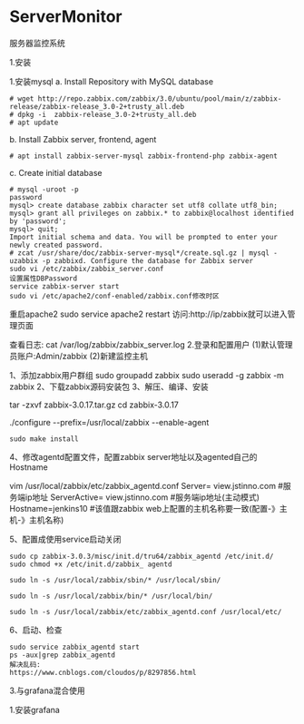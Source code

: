 # ServerMonitor
服务器监控系统

1.安装

1.安装mysql
a. Install Repository with MySQL database
```
# wget http://repo.zabbix.com/zabbix/3.0/ubuntu/pool/main/z/zabbix-release/zabbix-release_3.0-2+trusty_all.deb
# dpkg -i  zabbix-release_3.0-2+trusty_all.deb
# apt update
```
b. Install Zabbix server, frontend, agent
```
# apt install zabbix-server-mysql zabbix-frontend-php zabbix-agent
```
c. Create initial database
```
# mysql -uroot -p
password
mysql> create database zabbix character set utf8 collate utf8_bin;
mysql> grant all privileges on zabbix.* to zabbix@localhost identified by 'password';
mysql> quit;
Import initial schema and data. You will be prompted to enter your newly created password.
# zcat /usr/share/doc/zabbix-server-mysql*/create.sql.gz | mysql -uzabbix -p zabbixd. Configure the database for Zabbix server
sudo vi /etc/zabbix/zabbix_server.conf
设置属性DBPassword
service zabbix-server start
sudo vi /etc/apache2/conf-enabled/zabbix.conf修改时区
```

重启apache2
sudo service apache2 restart
访问:http://ip/zabbix就可以进入管理页面

查看日志: cat /var/log/zabbix/zabbix_server.log 
2.登录和配置用户
(1)默认管理员账户:Admin/zabbix
(2)新建监控主机

1、添加zabbix用户群组
sudo groupadd zabbix
sudo useradd -g zabbix -m zabbix
2、下载zabbix源码安装包
3、解压、编译、安装

tar -zxvf zabbix-3.0.17.tar.gz
cd zabbix-3.0.17

./configure --prefix=/usr/local/zabbix --enable-agent

    sudo make install
4、修改agentd配置文件，配置zabbix server地址以及agented自己的Hostname


vim /usr/local/zabbix/etc/zabbix_agentd.conf
Server= view.jstinno.com #服务端ip地址
ServerActive= view.jstinno.com #服务端ip地址(主动模式)
Hostname=jenkins10 #该值跟zabbix web上配置的主机名称要一致(配置-》主机-》主机名称)


5、配置成使用service启动关闭
```
sudo cp zabbix-3.0.3/misc/init.d/tru64/zabbix_agentd /etc/init.d/
sudo chmod +x /etc/init.d/zabbix_ agentd

sudo ln -s /usr/local/zabbix/sbin/* /usr/local/sbin/

sudo ln -s /usr/local/zabbix/bin/* /usr/local/bin/

sudo ln -s /usr/local/zabbix/etc/zabbix_agentd.conf /usr/local/etc/
```
6、启动、检查
```
sudo service zabbix_agentd start
ps -aux|grep zabbix_agentd
解决乱码:
https://www.cnblogs.com/cloudos/p/8297856.html
```
3.与grafana混合使用

1.安装grafana

